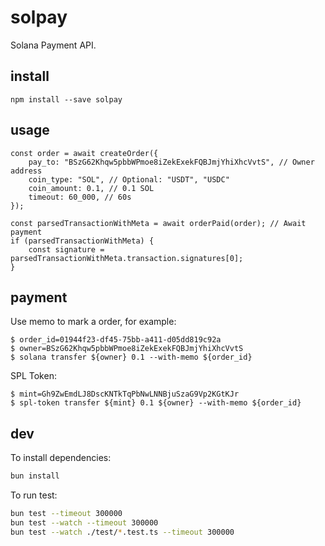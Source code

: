 # solpay

Solana Payment API.

## install

```
npm install --save solpay
```

## usage

```
const order = await createOrder({
    pay_to: "BSzG62Khqw5pbbWPmoe8iZekExekFQBJmjYhiXhcVvtS", // Owner address
    coin_type: "SOL", // Optional: "USDT", "USDC"
    coin_amount: 0.1, // 0.1 SOL
    timeout: 60_000, // 60s
});

const parsedTransactionWithMeta = await orderPaid(order); // Await payment
if (parsedTransactionWithMeta) {
    const signature = parsedTransactionWithMeta.transaction.signatures[0];
}
```

## payment

Use memo to mark a order, for example:
```
$ order_id=01944f23-df45-75bb-a411-d05dd819c92a
$ owner=BSzG62Khqw5pbbWPmoe8iZekExekFQBJmjYhiXhcVvtS
$ solana transfer ${owner} 0.1 --with-memo ${order_id}
```
SPL Token:
```
$ mint=Gh9ZwEmdLJ8DscKNTkTqPbNwLNNBjuSzaG9Vp2KGtKJr
$ spl-token transfer ${mint} 0.1 ${owner} --with-memo ${order_id}
```

## dev

To install dependencies:

```bash
bun install
```

To run test:

```bash
bun test --timeout 300000
bun test --watch --timeout 300000
bun test --watch ./test/*.test.ts --timeout 300000
```
